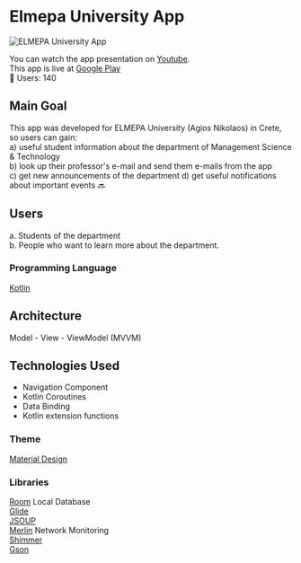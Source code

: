 # Elmepa University App

![ELMEPA University App](https://user-images.githubusercontent.com/64270931/98338632-227cbe00-2013-11eb-8283-9ff5ade07f5c.png)

You can watch the app presentation on [Youtube](https://youtu.be/FQGB7BWJGSI). <br/>
This app is live at [Google Play](https://play.google.com/store/apps/details?id=com.stathis.elmepaunivapp) <br/>
🧍 Users: 140

## Main Goal

This app was developed for ELMEPA University (Agios Nikolaos) in Crete, so users can gain:<br/>
a) useful student information about the department of Management Science & Technology <br/>
b) look up their professor's e-mail and send them e-mails from the app <br/>
c) get new announcements of the department
d) get useful notifications about important events 🔜

## Users

a. Students of the department <br/>
b. People who want to learn more about the department.

### Programming Language 

[Kotlin](https://kotlinlang.org/)

## Architecture
Model - View - ViewModel (MVVM)

## Technologies Used
- Navigation Component <br/>
- Kotlin Coroutines <br/>
- Data Binding <br/>
- Kotlin extension functions

### Theme 

[Material Design](https://material.io/)

### Libraries

[Room](https://developer.android.com/topic/libraries/architecture/room) Local Database <br/>
[Glide](https://github.com/bumptech/glide) <br/>
[JSOUP](https://jsoup.org/) <br/>
[Merlin](https://github.com/novoda/merlin) Network Monitoring <br/>
[Shimmer](https://github.com/facebook/shimmer-android) <br/>
[Gson](https://github.com/google/gson)
